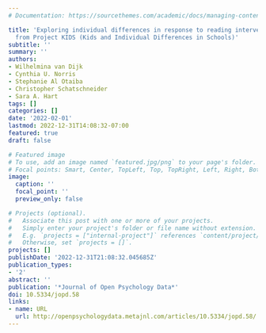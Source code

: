 ```yaml
---
# Documentation: https://sourcethemes.com/academic/docs/managing-content/

title: 'Exploring individual differences in response to reading intervention: Data
  from Project KIDS (Kids and Individual Differences in Schools)'
subtitle: ''
summary: ''
authors:
- Wilhelmina van Dijk
- Cynthia U. Norris
- Stephanie Al Otaiba
- Christopher Schatschneider
- Sara A. Hart
tags: []
categories: []
date: '2022-02-01'
lastmod: 2022-12-31T14:08:32-07:00
featured: true
draft: false

# Featured image
# To use, add an image named `featured.jpg/png` to your page's folder.
# Focal points: Smart, Center, TopLeft, Top, TopRight, Left, Right, BottomLeft, Bottom, BottomRight.
image:
  caption: ''
  focal_point: ''
  preview_only: false

# Projects (optional).
#   Associate this post with one or more of your projects.
#   Simply enter your project's folder or file name without extension.
#   E.g. `projects = ["internal-project"]` references `content/project/deep-learning/index.md`.
#   Otherwise, set `projects = []`.
projects: []
publishDate: '2022-12-31T21:08:32.045685Z'
publication_types:
- '2'
abstract: ''
publication: '*Journal of Open Psychology Data*'
doi: 10.5334/jopd.58
links:
- name: URL
  url: http://openpsychologydata.metajnl.com/articles/10.5334/jopd.58/
---
```

